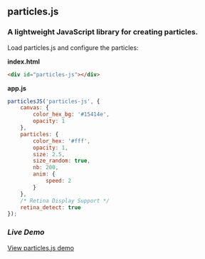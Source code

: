 ## particles.js

### A lightweight JavaScript library for creating particles.

Load particles.js and configure the particles:

**index.html**
```html
<div id="particles-js"></div>
```

**app.js**
```javascript
particlesJS('particles-js', {
	canvas: {
		color_hex_bg: '#15414e',
		opacity: 1
	},
	particles: {
	    color_hex: '#fff',
		opacity: 1,
		size: 2.5,
		size_random: true,
		nb: 200,
		anim: {
			speed: 2
		}
	},
	/* Retina Display Support */
	retina_detect: true
});
```

### ***Live Demo***
<a href="http://vincentgarreau.com/particles.js/demo/" target="_blank">View particles.js demo</a>
<!--<img src="http://cl.ly/XPlB/particles-2.gif">-->
